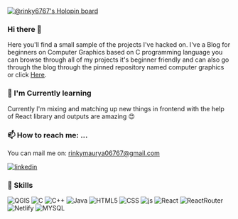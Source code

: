 
[![@rinky6767's Holopin board](https://holopin.io/api/user/board?user=rinky6767)](https://holopin.io/@rinky6767)

### Hi there 👋
Here you'll find a small sample of the projects I've hacked on. I've a Blog for beginners on Computer Graphics based on C programming language you can browse through all of my projects it's beginner friendly and can also go through the blog through the pinned repository named computer graphics or click [Here](https://computer678computergraphics.blogspot.com/?m=1).

<!--
**Rinky6767/Rinky6767** is a ✨ _special_ ✨ repository because its `README.md` (this file) appears on your GitHub profile.

Here are some ideas to get you started:

- 🔭 I’m currently working on ...
- 🌱 I’m currently learning ...
- 👯 I’m looking to collaborate on ...
- 🤔 I’m looking for help with ...
- 💬 Ask me about ...
- 📫 How to reach me: ...
- 😄 Pronouns: ...
- ⚡ Fun fact: ...
-->
### 🌱 I'm Currently learning
Currently I'm mixing and matching up new things in frontend with the help of React library and outputs are amazing 😍

### 📫 How to reach me: ...
You can mail me on: rinkymaurya06767@gmail.com

[![linkedin](https://img.shields.io/badge/LinkedIn-0077B5?style=for-the-badge&logo=linkedin&logoColor=white)
](https://www.linkedin.com/in/rinky-maurya-7913441b5/) 

###  🔭 Skills
![QGIS](https://img.shields.io/badge/qgis-3.24_Tisler-93b023?&style=for-the-badge&logo=qgis&logoColor=white)
![C](https://img.shields.io/badge/C-00599C?style=for-the-badge&logo=c&logoColor=white)
![C++](https://img.shields.io/badge/C%2B%2B-00599C?style=for-the-badge&logo=c%2B%2B&logoColor=white)
![Java](https://img.shields.io/badge/Java-ED8B00?style=for-the-badge&logo=java&logoColor=white)
![HTML5](https://img.shields.io/badge/HTML5-E34F26?style=for-the-badge&logo=html5&logoColor=white)
![CSS](https://img.shields.io/badge/CSS3-1572B6?style=for-the-badge&logo=css3&logoColor=white)
 ![js](https://img.shields.io/badge/JavaScript-F7DF1E?style=for-the-badge&logo=javascript&logoColor=black)
![React](https://camo.githubusercontent.com/4e4a3b5c3e9c00501ec866e2f2466c5a6032f838aca5f2cf3b14450e39e8a2f0/68747470733a2f2f696d672e736869656c64732e696f2f62616467652f72656163742532302d2532333230323332612e7376673f267374796c653d666f722d7468652d6261646765266c6f676f3d7265616374266c6f676f436f6c6f723d253233363144414642)
![ReactRouter](https://img.shields.io/badge/React_Router-100000?style=for-the-badge&logo=REACT&logoColor=white&labelColor=F46363&color=CA4245)
![Netlify](https://img.shields.io/badge/Netlify-100000?style=for-the-badge&logo=Netlify&logoColor=white&labelColor=77EDDF&color=00C7B7)
![MYSQL](https://img.shields.io/badge/MYSQL-100000?style=for-the-badge&logo=MYSQL&logoColor=white&labelColor=3FAAE4&color=4479A1)

